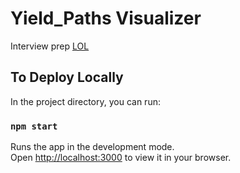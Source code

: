 # Yield_Paths Visualizer
Interview prep [LOL](https://inst.eecs.berkeley.edu/~cs61a/su20/hw/hw06/#q6)

## To Deploy Locally

In the project directory, you can run:

### `npm start`

Runs the app in the development mode.\
Open [http://localhost:3000](http://localhost:3000) to view it in your browser.

